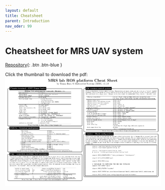```yaml
---
layout: default
title: Cheatsheet
parent: Introduction
nav_oder: 99
---
```


# Cheatsheet for MRS UAV system

[Repository](http://github.com/ctu-mrs/mrs_cheatsheet){: .btn .btn-blue }

Click the thumbnail to download the pdf:
[![Cheatsheet PDF](https://github.com/ctu-mrs/mrs_cheatsheet/raw/gh-pages/thumbnail.jpg)](https://github.com/ctu-mrs/mrs_cheatsheet/raw/gh-pages/mrs_cheatsheet.pdf)
